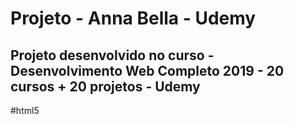 # Projeto - Anna Bella - Udemy
##  Projeto desenvolvido  no curso - Desenvolvimento Web Completo 2019 - 20 cursos + 20 projetos  - Udemy
#html5
